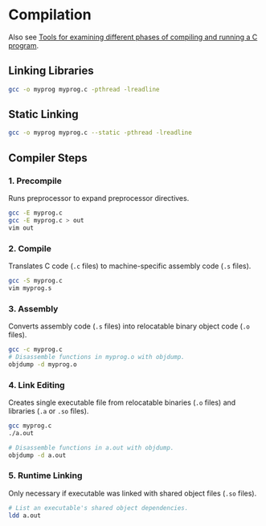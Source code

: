 # Compilation

Also see [Tools for examining different phases of compiling and running a C program](https://www.cs.swarthmore.edu/~newhall/unixhelp/compilecycle.html).

## Linking Libraries

```sh
gcc -o myprog myprog.c -pthread -lreadline
```

## Static Linking

```sh
gcc -o myprog myprog.c --static -pthread -lreadline
```

## Compiler Steps

### 1. Precompile

Runs preprocessor to expand preprocessor directives.

```sh
gcc -E myprog.c
gcc -E myprog.c > out
vim out
```

### 2. Compile

Translates C code (`.c` files) to machine-specific assembly code (`.s` files).

```sh
gcc -S myprog.c
vim myprog.s
```

### 3. Assembly

Converts assembly code (`.s` files) into relocatable binary object code (`.o` files).

```sh
gcc -c myprog.c
# Disassemble functions in myprog.o with objdump.
objdump -d myprog.o
```

### 4. Link Editing

Creates single executable file from relocatable binaries (`.o` files) and libraries (`.a` or `.so` files).

```sh
gcc myprog.c
./a.out

# Disassemble functions in a.out with objdump.
objdump -d a.out
```

### 5. Runtime Linking

Only necessary if executable was linked with shared object files (`.so` files).

```sh
# List an executable's shared object dependencies.
ldd a.out
```

